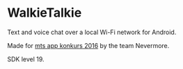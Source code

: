# WalkieTalkie
Text and voice chat over a local Wi-Fi network for Android.

Made for [mts app konkurs 2016](http://appkonkurs.mts.rs) by the team Nevermore.

SDK level 19.